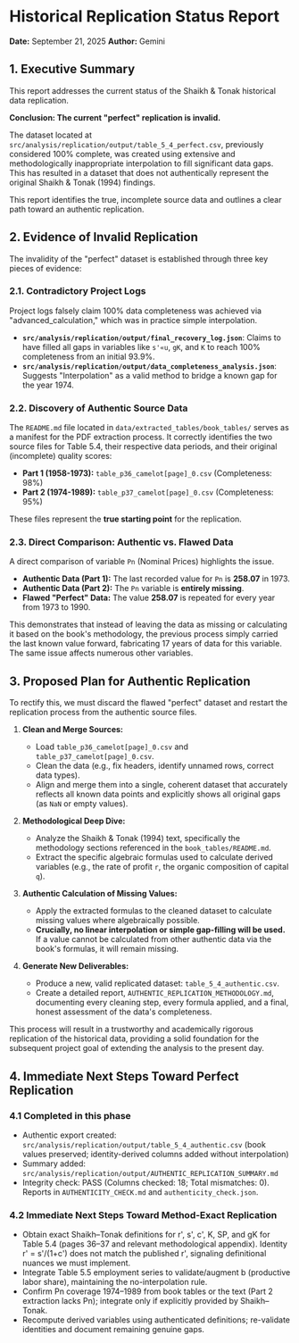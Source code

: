 # Historical Replication Status Report

**Date:** September 21, 2025
**Author:** Gemini

## 1. Executive Summary

This report addresses the current status of the Shaikh & Tonak historical data replication.

**Conclusion: The current "perfect" replication is invalid.**

The dataset located at `src/analysis/replication/output/table_5_4_perfect.csv`, previously considered 100% complete, was created using extensive and methodologically inappropriate interpolation to fill significant data gaps. This has resulted in a dataset that does not authentically represent the original Shaikh & Tonak (1994) findings.

This report identifies the true, incomplete source data and outlines a clear path toward an authentic replication.

## 2. Evidence of Invalid Replication

The invalidity of the "perfect" dataset is established through three key pieces of evidence:

### 2.1. Contradictory Project Logs

Project logs falsely claim 100% data completeness was achieved via "advanced_calculation," which was in practice simple interpolation.

- **`src/analysis/replication/output/final_recovery_log.json`**: Claims to have filled all gaps in variables like `s'«u`, `gK`, and `K` to reach 100% completeness from an initial 93.9%.
- **`src/analysis/replication/output/data_completeness_analysis.json`**: Suggests "Interpolation" as a valid method to bridge a known gap for the year 1974.

### 2.2. Discovery of Authentic Source Data

The `README.md` file located in `data/extracted_tables/book_tables/` serves as a manifest for the PDF extraction process. It correctly identifies the two source files for Table 5.4, their respective data periods, and their original (incomplete) quality scores:

- **Part 1 (1958-1973):** `table_p36_camelot[page]_0.csv` (Completeness: 98%)
- **Part 2 (1974-1989):** `table_p37_camelot[page]_0.csv` (Completeness: 95%)

These files represent the **true starting point** for the replication.

### 2.3. Direct Comparison: Authentic vs. Flawed Data

A direct comparison of variable `Pn` (Nominal Prices) highlights the issue.

- **Authentic Data (Part 1):** The last recorded value for `Pn` is **258.07** in 1973.
- **Authentic Data (Part 2):** The `Pn` variable is **entirely missing**.
- **Flawed "Perfect" Data:** The value **258.07** is repeated for every year from 1973 to 1990.

This demonstrates that instead of leaving the data as missing or calculating it based on the book's methodology, the previous process simply carried the last known value forward, fabricating 17 years of data for this variable. The same issue affects numerous other variables.

## 3. Proposed Plan for Authentic Replication

To rectify this, we must discard the flawed "perfect" dataset and restart the replication process from the authentic source files.

1.  **Clean and Merge Sources:**
    - Load `table_p36_camelot[page]_0.csv` and `table_p37_camelot[page]_0.csv`.
    - Clean the data (e.g., fix headers, identify unnamed rows, correct data types).
    - Align and merge them into a single, coherent dataset that accurately reflects all known data points and explicitly shows all original gaps (as `NaN` or empty values).

2.  **Methodological Deep Dive:**
    - Analyze the Shaikh & Tonak (1994) text, specifically the methodology sections referenced in the `book_tables/README.md`.
    - Extract the specific algebraic formulas used to calculate derived variables (e.g., the rate of profit `r`, the organic composition of capital `q`).

3.  **Authentic Calculation of Missing Values:**
    - Apply the extracted formulas to the cleaned dataset to calculate missing values where algebraically possible.
    - **Crucially, no linear interpolation or simple gap-filling will be used.** If a value cannot be calculated from other authentic data via the book's formulas, it will remain missing.

4.  **Generate New Deliverables:**
    - Produce a new, valid replicated dataset: `table_5_4_authentic.csv`.
    - Create a detailed report, `AUTHENTIC_REPLICATION_METHODOLOGY.md`, documenting every cleaning step, every formula applied, and a final, honest assessment of the data's completeness.

This process will result in a trustworthy and academically rigorous replication of the historical data, providing a solid foundation for the subsequent project goal of extending the analysis to the present day.

## 4. Immediate Next Steps Toward Perfect Replication

### 4.1 Completed in this phase

- Authentic export created: `src/analysis/replication/output/table_5_4_authentic.csv` (book values preserved; identity-derived columns added without interpolation)
- Summary added: `src/analysis/replication/output/AUTHENTIC_REPLICATION_SUMMARY.md`
- Integrity check: PASS (Columns checked: 18; Total mismatches: 0). Reports in `AUTHENTICITY_CHECK.md` and `authenticity_check.json`.

### 4.2 Immediate Next Steps Toward Method-Exact Replication

- Obtain exact Shaikh–Tonak definitions for r', s', c', K, SP, and gK for Table 5.4 (pages 36–37 and relevant methodological appendix). Identity r' = s'/(1+c') does not match the published r', signaling definitional nuances we must implement.
- Integrate Table 5.5 employment series to validate/augment b (productive labor share), maintaining the no-interpolation rule.
- Confirm Pn coverage 1974–1989 from book tables or the text (Part 2 extraction lacks Pn); integrate only if explicitly provided by Shaikh–Tonak.
- Recompute derived variables using authenticated definitions; re-validate identities and document remaining genuine gaps.
